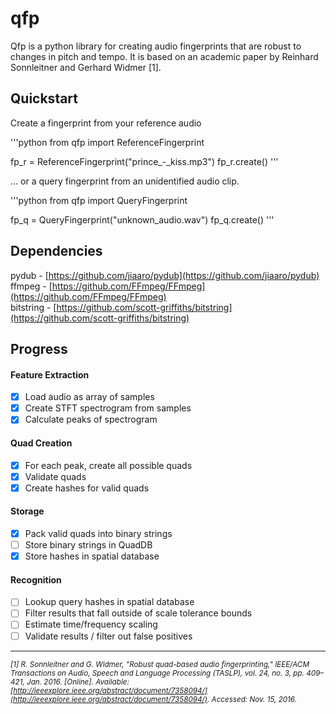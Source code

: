 # qfp
Qfp is a python library for creating audio fingerprints that are robust to changes in pitch and tempo. It is based on an academic paper by Reinhard Sonnleitner and Gerhard Widmer [1].

## Quickstart

Create a fingerprint from your reference audio

'''python
from qfp import ReferenceFingerprint

fp_r = ReferenceFingerprint("prince_-_kiss.mp3")
fp_r.create()
'''

... or a query fingerprint from an unidentified audio clip.

'''python
from qfp import QueryFingerprint

fp_q = QueryFingerprint("unknown_audio.wav")
fp_q.create()
'''

## Dependencies

pydub - [https://github.com/jiaaro/pydub](https://github.com/jiaaro/pydub)<br>
ffmpeg - [https://github.com/FFmpeg/FFmpeg](https://github.com/FFmpeg/FFmpeg)<br>
bitstring - [https://github.com/scott-griffiths/bitstring](https://github.com/scott-griffiths/bitstring)<br>

## Progress
#### Feature Extraction
- [x] Load audio as array of samples
- [x] Create STFT spectrogram from samples
- [x] Calculate peaks of spectrogram

#### Quad Creation
- [x] For each peak, create all possible quads
- [x] Validate quads
- [x] Create hashes for valid quads

#### Storage
- [x] Pack valid quads into binary strings
- [ ] Store binary strings in QuadDB
- [x] Store hashes in spatial database

#### Recognition
- [ ] Lookup query hashes in spatial database
- [ ] Filter results that fall outside of scale tolerance bounds
- [ ] Estimate time/frequency scaling
- [ ] Validate results / filter out false positives

***
*<sub>[1]	R. Sonnleitner and G. Widmer, "Robust quad-based audio fingerprinting," IEEE/ACM Transactions on Audio, Speech and Language Processing (TASLP), vol. 24, no. 3, pp. 409–421, Jan. 2016. [Online]. Available: [http://ieeexplore.ieee.org/abstract/document/7358094/](http://ieeexplore.ieee.org/abstract/document/7358094/). Accessed: Nov. 15, 2016.<sub>*
